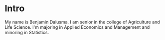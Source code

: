 # Intro

My name is Benjamin Dalusma. I am senior in the college of Agriculture and Life Science. I'm majoring in Applied Economics and Management and minoring in Statistics.